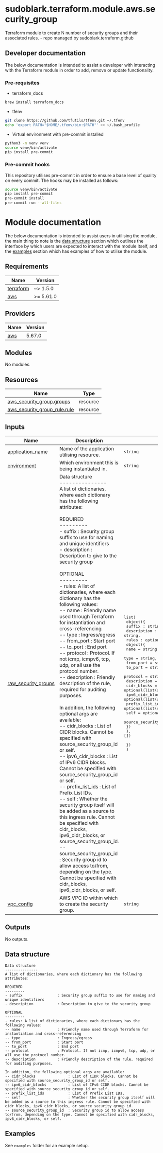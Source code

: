 # sudoblark.terraform.module.aws.security_group
Terraform module to create N number of security groups and their associated rules. - repo managed by sudoblark.terraform.github

## Developer documentation
The below documentation is intended to assist a developer with interacting with the Terraform module in order to add,
remove or update functionality.

### Pre-requisites
* terraform_docs

```sh
brew install terraform_docs
```

* tfenv
```sh
git clone https://github.com/tfutils/tfenv.git ~/.tfenv
echo 'export PATH="$HOME/.tfenv/bin:$PATH"' >> ~/.bash_profile
```

* Virtual environment with pre-commit installed

```sh
python3 -m venv venv
source venv/bin/activate
pip install pre-commit
```
### Pre-commit hooks
This repository utilises pre-commit in order to ensure a base level of quality on every commit. The hooks
may be installed as follows:

```sh
source venv/bin/activate
pip install pre-commit
pre-commit install
pre-commit run --all-files
```

# Module documentation
The below documentation is intended to assist users in utilising the module, the main thing to note is the
[data structure](#data-structure) section which outlines the interface by which users are expected to interact with
the module itself, and the [examples](#examples) section which has examples of how to utilise the module.

<!-- BEGIN_TF_DOCS -->
## Requirements

| Name | Version |
|------|---------|
| <a name="requirement_terraform"></a> [terraform](#requirement\_terraform) | ~> 1.5.0 |
| <a name="requirement_aws"></a> [aws](#requirement\_aws) | >= 5.61.0 |

## Providers

| Name | Version |
|------|---------|
| <a name="provider_aws"></a> [aws](#provider\_aws) | 5.67.0 |

## Modules

No modules.

## Resources

| Name | Type |
|------|------|
| [aws_security_group.groups](https://registry.terraform.io/providers/hashicorp/aws/latest/docs/resources/security_group) | resource |
| [aws_security_group_rule.rule](https://registry.terraform.io/providers/hashicorp/aws/latest/docs/resources/security_group_rule) | resource |

## Inputs

| Name | Description | Type | Default | Required |
|------|-------------|------|---------|:--------:|
| <a name="input_application_name"></a> [application\_name](#input\_application\_name) | Name of the application utilising resource. | `string` | n/a | yes |
| <a name="input_environment"></a> [environment](#input\_environment) | Which environment this is being instantiated in. | `string` | n/a | yes |
| <a name="input_raw_security_groups"></a> [raw\_security\_groups](#input\_raw\_security\_groups) | Data structure<br>---------------<br>A list of dictionaries, where each dictionary has the following attributes:<br><br>REQUIRED<br>---------<br>- suffix                : Security group suffix to use for naming and unique identifiers<br>- description           : Description to give to the security group<br><br>OPTIONAL<br>---------<br>- rules: A list of dictionaries, where each dictionary has the following values:<br>-- name                 : Friendly name used through Terraform for instantiation and cross-referencing<br>-- type                 : Ingress/egress<br>-- from\_port            : Start port<br>-- to\_port              : End port<br>-- protocol             : Protocol. If not icmp, icmpv6, tcp, udp, or all use the protocol number.<br>-- description          : Friendly description of the rule, required for auditing purposes.<br><br>In addition, the following optional args are available:<br>-- cidr\_blocks               : List of CIDR blocks. Cannot be specified with source\_security\_group\_id or self.<br>-- ipv6\_cidr\_blocks          : List of IPv6 CIDR blocks. Cannot be specified with source\_security\_group\_id or self.<br>-- prefix\_list\_ids           : List of Prefix List IDs.<br>-- self                      : Whether the security group itself will be added as a source to this ingress rule. Cannot be specified with cidr\_blocks, ipv6\_cidr\_blocks, or source\_security\_group\_id.<br>-- source\_security\_group\_id  : Security group id to allow access to/from, depending on the type. Cannot be specified with cidr\_blocks, ipv6\_cidr\_blocks, or self. | <pre>list(<br>    object({<br>      suffix : string,<br>      description : string,<br>      rules : optional(list(<br>        object({<br>          name                     = string,<br>          type                     = string,<br>          from_port                = string,<br>          to_port                  = string,<br>          protocol                 = string,<br>          description              = string,<br>          cidr_blocks              = optional(list(string), null),<br>          ipv6_cidr_blocks         = optional(list(string), null),<br>          prefix_list_ids          = optional(list(string), null),<br>          self                     = optional(bool, null),<br>          source_security_group_id = optional(string, null)<br>        })<br>      ), [])<br><br>    })<br>  )</pre> | n/a | yes |
| <a name="input_vpc_config"></a> [vpc\_config](#input\_vpc\_config) | AWS VPC ID within which to create the security group. | `string` | n/a | yes |

## Outputs

No outputs.
<!-- END_TF_DOCS -->

## Data structure
```
Data structure
---------------
A list of dictionaries, where each dictionary has the following attributes:

REQUIRED
---------
- suffix                : Security group suffix to use for naming and unique identifiers
- description           : Description to give to the security group

OPTIONAL
---------
- rules: A list of dictionaries, where each dictionary has the following values:
-- name                 : Friendly name used through Terraform for instantiation and cross-referencing
-- type                 : Ingress/egress
-- from_port            : Start port
-- to_port              : End port
-- protocol             : Protocol. If not icmp, icmpv6, tcp, udp, or all use the protocol number.
-- description          : Friendly description of the rule, required for auditing purposes.

In addition, the following optional args are available:
-- cidr_blocks               : List of CIDR blocks. Cannot be specified with source_security_group_id or self.
-- ipv6_cidr_blocks          : List of IPv6 CIDR blocks. Cannot be specified with source_security_group_id or self.
-- prefix_list_ids           : List of Prefix List IDs.
-- self                      : Whether the security group itself will be added as a source to this ingress rule. Cannot be specified with cidr_blocks, ipv6_cidr_blocks, or source_security_group_id.
-- source_security_group_id  : Security group id to allow access to/from, depending on the type. Cannot be specified with cidr_blocks, ipv6_cidr_blocks, or self.
```

## Examples
See `examples` folder for an example setup.
